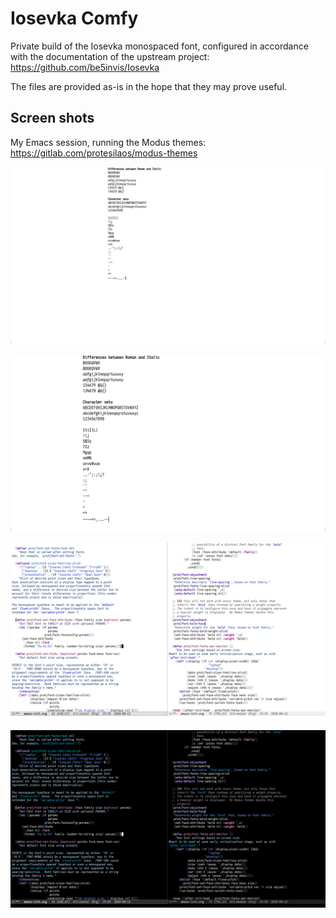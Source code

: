 Iosevka Comfy
=============

Private build of the Iosevka monospaced font, configured in accordance
with the documentation of the upstream project:
https://github.com/be5invis/Iosevka

The files are provided as-is in the hope that they may prove useful.

Screen shots
------------

My Emacs session, running the Modus themes:
https://gitlab.com/protesilaos/modus-themes

![scrot-char-sample-small](./screenshots/scrot-char-sample-small.png)

![scrot-char-sample-large](./screenshots/scrot-char-sample-large.png)

![scrot-code-sample-light](./screenshots/scrot-code-sample-light.png)

![scrot-code-sample-dark](./screenshots/scrot-code-sample-dark.png)
